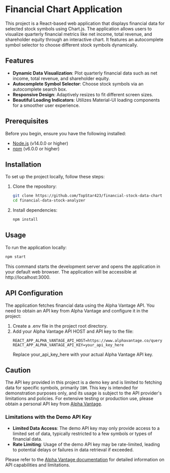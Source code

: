 # Financial Chart Application

This project is a React-based web application that displays financial data for selected stock symbols using Chart.js. The application allows users to visualize quarterly financial metrics like net income, total revenue, and shareholder equity through an interactive chart. It features an autocomplete symbol selector to choose different stock symbols dynamically.

## Features

- **Dynamic Data Visualization**: Plot quarterly financial data such as net income, total revenue, and shareholder equity.
- **Autocomplete Symbol Selector**: Choose stock symbols via an autocomplete search box.
- **Responsive Design**: Adaptively resizes to fit different screen sizes.
- **Beautiful Loading Indicators**: Utilizes Material-UI loading components for a smoother user experience.

## Prerequisites

Before you begin, ensure you have the following installed:
- [Node.js](https://nodejs.org/) (v14.0.0 or higher)
- [npm](https://www.npmjs.com/) (v6.0.0 or higher)

## Installation

To set up the project locally, follow these steps:

1. Clone the repository:
   ```bash
   git clone https://github.com/TopStar423/financial-stock-data-chart
   cd financial-data-stock-analyzer
   ```

2. Install dependencies:
   ```bash
   npm install
   ```

## Usage

To run the application locally:
   ```bash
   npm start
   ```
This command starts the development server and opens the application in your default web browser. The application will be accessible at http://localhost:3000.

## API Configuration

The application fetches financial data using the Alpha Vantage API. You need to obtain an API key from Alpha Vantage and configure it in the project:

1. Create a .env file in the project root directory.
2. Add your Alpha Vantage API HOST and API key to the file:
   ```markfile
   REACT_APP_ALPHA_VANTAGE_API_HOST=https://www.alphavantage.co/query
   REACT_APP_ALPHA_VANTAGE_API_KEY=your_api_key_here
   ```
   Replace your_api_key_here with your actual Alpha Vantage API key.

## Caution

The API key provided in this project is a demo key and is limited to fetching data for specific symbols, primarily `IBM`. This key is intended for demonstration purposes only, and its usage is subject to the API provider's limitations and policies. For extensive testing or production use, please obtain a personal API key from [Alpha Vantage](https://www.alphavantage.co/support/#api-key).

### Limitations with the Demo API Key
- **Limited Data Access**: The demo API key may only provide access to a limited set of data, typically restricted to a few symbols or types of financial data.
- **Rate Limiting**: Usage of the demo API key may be rate-limited, leading to potential delays or failures in data retrieval if exceeded.

Please refer to the [Alpha Vantage documentation](https://www.alphavantage.co/documentation/) for detailed information on API capabilities and limitations.